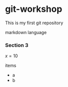 # git-workshop
This is my first git repository

markdown language
### Section 3

$x=10$ 

items
- a
- b
